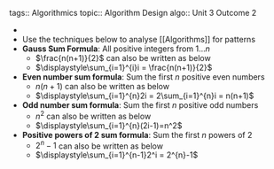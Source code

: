 tags:: Algorithmics
topic:: Algorithm Design
algo:: Unit 3 Outcome 2

-
- Use the techniques below to analyse [[Algorithms]] for patterns
- **Gauss Sum Formula**: All positive integers from $1 \dots n$
	- $\frac{n(n+1)}{2}$ can also be written as below
	- $\displaystyle\sum_{i=1}^{i}i = \frac{n(n+1)}{2}$
- **Even number sum formula**: Sum the first $n$ positive even numbers
	- $n(n+1)$ can also be written as below
	- $\displaystyle\sum_{i=1}^{n}2i = 2\sum_{i=1}^{n}i = n(n+1)$
- **Odd number sum formula**: Sum the first $n$ positive odd numbers
	- $n^2$ can also be written as below
	- $\displaystyle\sum_{i=1}^{n}(2i-1)=n^2$
- **Positive powers of 2 sum formula**: Sum the first $n$ powers of 2
	- $2^{n}-1$ can also be written as below
	- $\displaystyle\sum_{i=1}^{n-1}2^i = 2^{n}-1$